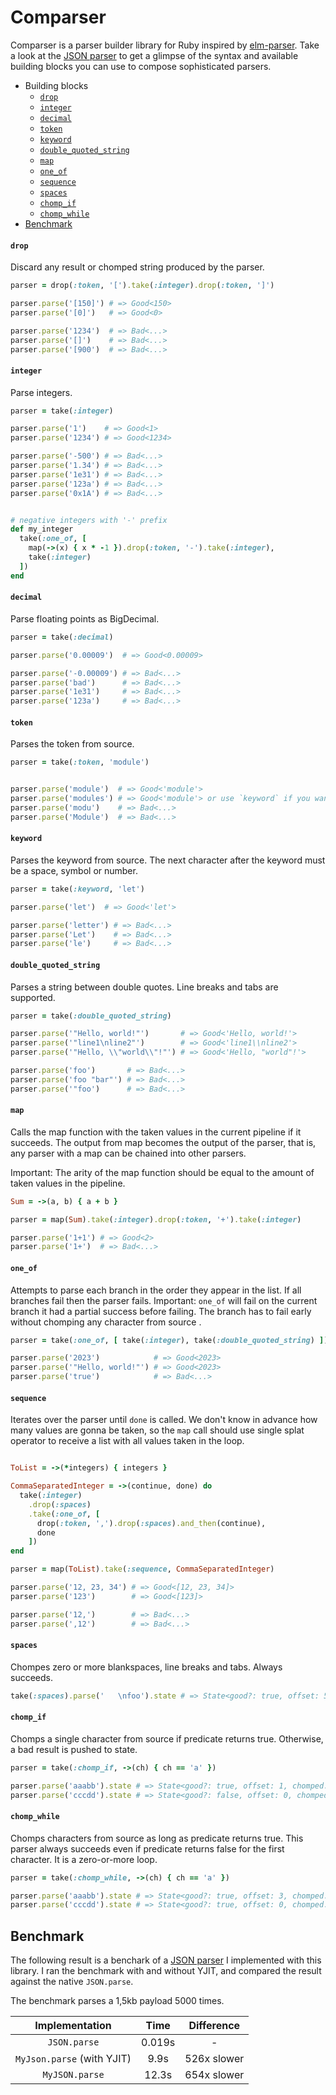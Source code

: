 # Comparser

Comparser is a parser builder library for Ruby inspired by [elm-parser](https://package.elm-lang.org/packages/elm/parser/latest/).
Take a look at the [JSON parser](https://github.com/luizpvas/comparser/blob/main/examples/json.rb) to get a glimpse of the syntax
and available building blocks you can use to compose sophisticated parsers.

* Building blocks
  * [`drop`](#drop)
  * [`integer`](#integer)
  * [`decimal`](#decimal)
  * [`token`](#token)
  * [`keyword`](#keyword)
  * [`double_quoted_string`](#double_quoted_string)
  * [`map`](#map)
  * [`one_of`](#one_of)
  * [`sequence`](#sequence)
  * [`spaces`](#spaces)
  * [`chomp_if`](#chomp_if)
  * [`chomp_while`](#chomp_while)
* [Benchmark](#benchmark)

#### `drop`

Discard any result or chomped string produced by the parser.

```ruby
parser = drop(:token, '[').take(:integer).drop(:token, ']')

parser.parse('[150]') # => Good<150>
parser.parse('[0]')   # => Good<0>

parser.parse('1234')  # => Bad<...>
parser.parse('[]')    # => Bad<...>
parser.parse('[900')  # => Bad<...>
```

#### `integer`

Parse integers.

```ruby
parser = take(:integer)

parser.parse('1')    # => Good<1>
parser.parse('1234') # => Good<1234>

parser.parse('-500') # => Bad<...>
parser.parse('1.34') # => Bad<...>
parser.parse('1e31') # => Bad<...>
parser.parse('123a') # => Bad<...>
parser.parse('0x1A') # => Bad<...>


# negative integers with '-' prefix
def my_integer
  take(:one_of, [
    map(->(x) { x * -1 }).drop(:token, '-').take(:integer),
    take(:integer)
  ])
end
```

#### `decimal`

Parse floating points as BigDecimal.

```ruby
parser = take(:decimal)

parser.parse('0.00009')  # => Good<0.00009>

parser.parse('-0.00009') # => Bad<...>
parser.parse('bad')      # => Bad<...>
parser.parse('1e31')     # => Bad<...>
parser.parse('123a')     # => Bad<...>
```

#### `token`

Parses the token from source.

```ruby
parser = take(:token, 'module')


parser.parse('module')  # => Good<'module'>
parser.parse('modules') # => Good<'module'> or use `keyword` if you want a failure in this case.
parser.parse('modu')    # => Bad<...>
parser.parse('Module')  # => Bad<...>
```

#### `keyword`

Parses the keyword from source. The next character after the keyword must be a space, symbol or number.

```ruby
parser = take(:keyword, 'let')

parser.parse('let')  # => Good<'let'>

parser.parse('letter') # => Bad<...>
parser.parse('Let')    # => Bad<...>
parser.parse('le')     # => Bad<...>
```

#### `double_quoted_string`

Parses a string between double quotes. Line breaks and tabs are supported.

```ruby
parser = take(:double_quoted_string)

parser.parse('"Hello, world!"')       # => Good<'Hello, world!'>
parser.parse('"line1\nline2"')        # => Good<'line1\\nline2'>
parser.parse('"Hello, \\"world\\"!"') # => Good<'Hello, "world"!'>

parser.parse('foo')       # => Bad<...>
parser.parse('foo "bar"') # => Bad<...>
parser.parse('"foo')      # => Bad<...>
```

#### `map`

Calls the map function with the taken values in the current pipeline if it succeeds. The output from map becomes the output of the parser,
that is, any parser with a map can be chained into other parsers.

Important: The arity of the map function should be equal to the amount of taken values in the pipeline.

```ruby
Sum = ->(a, b) { a + b }

parser = map(Sum).take(:integer).drop(:token, '+').take(:integer)

parser.parse('1+1') # => Good<2>
parser.parse('1+')  # => Bad<...>
```

#### `one_of`

Attempts to parse each branch in the order they appear in the list. If all branches fail then the parser fails.
Important: `one_of` will fail on the current branch it had a partial success before failing. The branch has to fail
early without chomping any character from source .

```ruby
parser = take(:one_of, [ take(:integer), take(:double_quoted_string) ])

parser.parse('2023')            # => Good<2023>
parser.parse('"Hello, world!"') # => Good<2023>
parser.parse('true')            # => Bad<...>
```

#### `sequence`

Iterates over the parser until `done` is called. We don't know in advance how many values are gonna be taken,
so the `map` call should use single splat operator to receive a list with all values taken in the loop.

```ruby

ToList = ->(*integers) { integers }

CommaSeparatedInteger = ->(continue, done) do
  take(:integer)
    .drop(:spaces)
    .take(:one_of, [
      drop(:token, ',').drop(:spaces).and_then(continue),
      done
    ])
end

parser = map(ToList).take(:sequence, CommaSeparatedInteger)

parser.parse('12, 23, 34') # => Good<[12, 23, 34]>
parser.parse('123')        # => Good<[123]>

parser.parse('12,')        # => Bad<...>
parser.parse(',12')        # => Bad<...>
```

#### `spaces`

Chompes zero or more blankspaces, line breaks and tabs. Always succeeds.

```ruby
take(:spaces).parse('   \nfoo').state # => State<good?: true, offset: 5, chomped: '   \n'>
```

#### `chomp_if`

Chomps a single character from source if predicate returns true. Otherwise, a bad result is pushed to state.

```ruby
parser = take(:chomp_if, ->(ch) { ch == 'a' })

parser.parse('aaabb').state # => State<good?: true, offset: 1, chomped: 'a'>
parser.parse('cccdd').state # => State<good?: false, offset: 0, chomped: ''>
```

#### `chomp_while`

Chomps characters from source as long as predicate returns true. This parser always succeeds even if predicate
returns false for the first character. It is a zero-or-more loop.

```ruby
parser = take(:chomp_while, ->(ch) { ch == 'a' })

parser.parse('aaabb').state # => State<good?: true, offset: 3, chomped: 'aaa'>
parser.parse('cccdd').state # => State<good?: true, offset: 0, chomped: ''>
```

## Benchmark

The following result is a benchark of a [JSON parser](https://github.com/luizpvas/comparser/blob/main/examples/json.rb) I implemented
with this library. I ran the benchmark with and without YJIT, and compared the result against the native `JSON.parse`.

The benchmark parses a 1,5kb payload 5000 times.

Implementation | Time | Difference
:---:|:---:|:---:
`JSON.parse` | 0.019s | -
`MyJson.parse` (with YJIT) | 9.9s | 526x slower
`MyJSON.parse` | 12.3s | 654x slower
